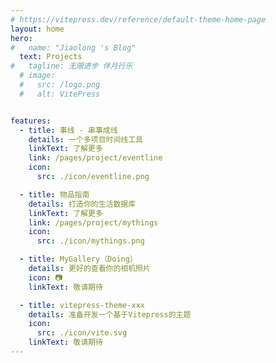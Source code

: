 ```yaml
---
# https://vitepress.dev/reference/default-theme-home-page
layout: home
hero:
#   name: "Jiaolong 's Blog"
  text: Projects
#   tagline: 无限进步 伴月行乐
  # image:
  #   src: /logo.png
  #   alt: VitePress


features:
  - title: 事线 - 串事成线
    details: 一个多项目时间线工具
    linkText: 了解更多
    link: /pages/project/eventline
    icon: 
      src: ./icon/eventline.png

  - title: 物品指南
    details: 打造你的生活数据库
    linkText: 了解更多
    link: /pages/project/mythings
    icon: 
      src: ./icon/mythings.png

  - title: MyGallery（Doing）
    details: 更好的查看你的相机照片
    icon: 📷
    linkText: 敬请期待

  - title: vitepress-theme-xxx
    details: 准备开发一个基于Vitepress的主题
    icon: 
      src: ./icon/vite.svg
    linkText: 敬请期待
---
```


